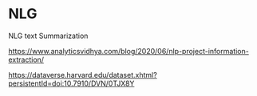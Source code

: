 # NLG
NLG text Summarization

https://www.analyticsvidhya.com/blog/2020/06/nlp-project-information-extraction/

https://dataverse.harvard.edu/dataset.xhtml?persistentId=doi:10.7910/DVN/0TJX8Y
